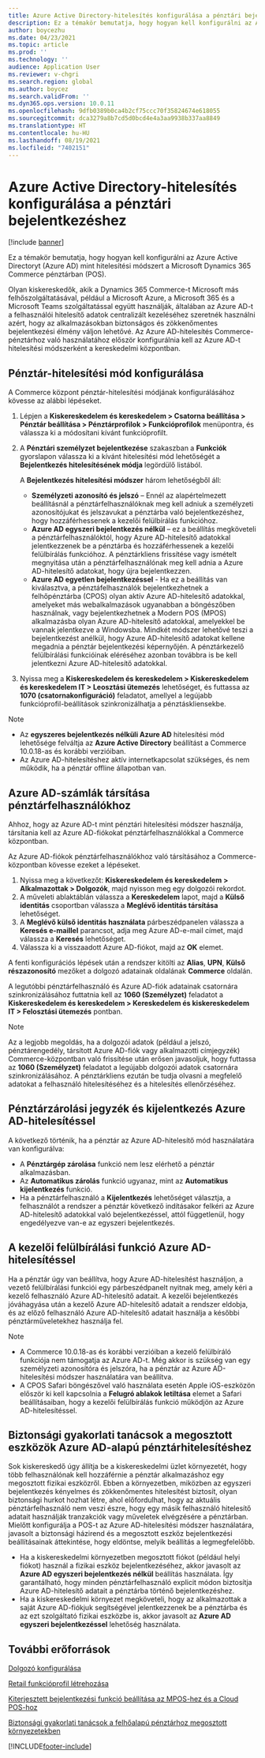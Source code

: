 ```yaml
---
title: Azure Active Directory-hitelesítés konfigurálása a pénztári bejelentkezéshez
description: Ez a témakör bemutatja, hogy hogyan kell konfigurálni az Azure Active Directoryt mint hitelesítési módszert a Microsoft Dynamics 365 Commerce pénztárban.
author: boycezhu
ms.date: 04/23/2021
ms.topic: article
ms.prod: ''
ms.technology: ''
audience: Application User
ms.reviewer: v-chgri
ms.search.region: global
ms.author: boycez
ms.search.validFrom: ''
ms.dyn365.ops.version: 10.0.11
ms.openlocfilehash: 9dfb0389b0ca4b2cf75ccc70f35824674e618055
ms.sourcegitcommit: dca3279a8b7cd5d0bcd4e4a3aa9938b337aa8849
ms.translationtype: HT
ms.contentlocale: hu-HU
ms.lasthandoff: 08/19/2021
ms.locfileid: "7402151"
---
```

# <a name="configure-azure-active-directory-authentication-for-pos-sign-in"></a>Azure Active Directory-hitelesítés konfigurálása a pénztári bejelentkezéshez

[!include [banner](includes/banner.md)]

Ez a témakör bemutatja, hogy hogyan kell konfigurálni az Azure Active Directoryt (Azure AD) mint hitelesítési módszert a Microsoft Dynamics 365 Commerce pénztárban (POS).

Olyan kiskereskedők, akik a Dynamics 365 Commerce-t Microsoft más felhőszolgáltatásával, például a Microsoft Azure, a Microsoft 365 és a Microsoft Teams szolgáltatással együtt használják, általában az Azure AD-t a felhasználói hitelesítő adatok centralizált kezeléséhez szeretnék használni azért, hogy az alkalmazásokban biztonságos és zökkenőmentes bejelentkezési élmény váljon lehetővé. Az Azure AD-hitelesítés Commerce-pénztárhoz való használatához először konfigurálnia kell az Azure AD-t hitelesítési módszerként a kereskedelmi központban.

## <a name="configure-pos-authentication-method"></a>Pénztár-hitelesítési mód konfigurálása

A Commerce központ pénztár-hitelesítési módjának konfigurálásához kövesse az alábbi lépéseket.
    
1. Lépjen a **Kiskereskedelem és kereskedelem \> Csatorna beállítása \> Pénztár beállítása \> Pénztárprofilok \> Funkcióprofilok** menüpontra, és válassza ki a módosítani kívánt funkcióprofilt.
1. A **Pénztári személyzet bejelentkezése** szakaszban a **Funkciók** gyorslapon válassza ki a kívánt hitelesítési mód lehetőségét a **Bejelentkezés hitelesítésének módja** legördülő listából.

    A **Bejelentkezés hitelesítési módszer** három lehetőségből áll:
    
    - **Személyzeti azonosító és jelszó** – Ennél az alapértelmezett beállításnál a pénztárfelhasználóknak meg kell adniuk a személyzeti azonosítójukat és jelszavukat a pénztárba való bejelentkezéshez, hogy hozzáférhessenek a kezelői felülbírálás funkcióhoz.
    - **Azure AD egyszeri bejelentkezés nélkül** – ez a beállítás megköveteli a pénztárfelhasználóktól, hogy Azure AD-hitelesítő adatokkal jelentkezzenek be a pénztárba és hozzáférhessenek a kezelői felülbírálás funkcióhoz. A pénztárkliens frissítése vagy ismételt megnyitása után a pénztárfelhasználónak meg kell adnia a Azure AD-hitelesítő adatokat, hogy újra bejelentkezzen.
    - **Azure AD egyetlen bejelentkezéssel** - Ha ez a beállítás van kiválasztva, a pénztáfelhasználók bejelentkezhetnek a felhőpénztárba (CPOS) olyan aktív Azure AD-hitelesítő adatokkal, amelyeket más webalkalmazások ugyanabban a böngészőben használnak, vagy bejelentkezhetnek a Modern POS (MPOS) alkalmazásba olyan Azure AD-hitelesítő adatokkal, amelyekkel be vannak jelentkezve a Windowsba. Mindkét módszer lehetővé teszi a bejelentkezést anélkül, hogy Azure AD-hitelesítő adatokat kellene megadnia a pénztár bejelentkezési képernyőjén. A pénztárkezelő felülbírálási funkcióinak eléréséhez azonban továbbra is be kell jelentkezni Azure AD-hitelesítő adatokkal.

1. Nyissa meg a **Kiskereskedelem és kereskedelem > Kiskereskedelem és kereskedelem IT > Leosztási ütemezés** lehetőséget, és futtassa az **1070 (csatornakonfiguráció)** feladatot, amellyel a legújabb funkcióprofil-beállítások szinkronizálhatja a pénztáskliensekbe.

> [!NOTE]
> - Az **egyszeres bejelentkezés nélküli Azure AD** hitelesítési mód lehetősége felváltja az **Azure Active Directory** beállítást a Commerce 10.0.18-as és korábbi verzióiban.
> - Az Azure AD-hitelesítéshez aktív internetkapcsolat szükséges, és nem működik, ha a pénztár offline állapotban van.

## <a name="associate-azure-ad-accounts-with-pos-users"></a>Azure AD-számlák társítása pénztárfelhasználókhoz

Ahhoz, hogy az Azure AD-t mint pénztári hitelesítési módszer használja, társítania kell az Azure AD-fiókokat pénztárfelhasználókkal a Commerce központban. 

Az Azure AD-fiókok pénztárfelhasználókhoz való társításához a Commerce-központban kövesse ezeket a lépéseket.
    
1. Nyissa meg a következőt: **Kiskereskedelem és kereskedelem > Alkalmazottak > Dolgozók**, majd nyisson meg egy dolgozói rekordot.
1. A műveleti ablaktáblán válassza a **Kereskedelem** lapot, majd a **Külső identitás** csoportban válassza a **Meglévő identitás társítása** lehetőséget. 
1. A **Meglévő külső identitás használata** párbeszédpanelen válassza a **Keresés e-maillel** parancsot, adja meg Azure AD-e-mail címet, majd válassza a **Keresés** lehetőséget.
1. Válassza ki a visszaadott Azure AD-fiókot, majd az **OK** elemet.

A fenti konfigurációs lépések után a rendszer kitölti az **Alias**, **UPN**, **Külső részazonosító** mezőket a dolgozó adatainak oldalának **Commerce** oldalán.

A legutóbbi pénztárfelhasználó és Azure AD-fiók adatainak csatornára szinkronizálásához futtatnia kell az **1060 (Személyzet)** feladatot a **Kiskereskedelem és kereskedelem > Kereskedelem és kiskereskedelem IT > Felosztási ütemezés** pontban.

> [!NOTE]
> Az a legjobb megoldás, ha a dolgozói adatok (például a jelszó, pénztárengedély, társított Azure AD-fiók vagy alkalmazotti címjegyzék) Commerce-központban való frissítése után erősen javasoljuk, hogy futtassa az **1060 (Személyzet)** feladatot a legújabb dolgozói adatok csatornára szinkronizálásához. A pénztárkliens ezután be tudja olvasni a megfelelő adatokat a felhasználó hitelesítéséhez és a hitelesítés ellenőrzéséhez.

## <a name="pos-lock-register-and-sign-out-with-azure-ad-authentication"></a>Pénztárzárolási jegyzék és kijelentkezés Azure AD-hitelesítéssel

A következő történik, ha a pénztár az Azure AD-hitelesítő mód használatára van konfigurálva:

- A **Pénztárgép zárolása** funkció nem lesz elérhető a pénztár alkalmazásban. 
- Az **Automatikus zárolás** funkció ugyanaz, mint az **Automatikus kijelentkezés** funkció.
- Ha a pénztárfelhasználó a **Kijelentkezés** lehetőséget választja, a felhasználót a rendszer a pénztár következő indításakor felkéri az Azure AD-hitelesítő adatokkal való bejelentkezéssel, attól függetlenül, hogy engedélyezve van-e az egyszeri bejelentkezés.

## <a name="manager-override-functionality-with-azure-ad-authentication"></a>A kezelői felülbírálási funkció Azure AD-hitelesítéssel

Ha a pénztár úgy van beállítva, hogy Azure AD-hitelesítést használjon, a vezető felülbírálási funkciói egy párbeszédpanelt nyitnak meg, amely kéri a kezelő felhasználó Azure AD-hitelesítő adatait. A kezelői bejelentkezés jóváhagyása után a kezelő Azure AD-hitelesítő adatait a rendszer eldobja, és az előző felhasználó Azure AD-hitelesítő adatait használja a későbbi pénztárműveletekhez használja fel.

> [!NOTE]
> - A Commerce 10.0.18-as és korábbi verzióiban a kezelő felülbíráló funkciója nem támogatja az Azure AD-t. Még akkor is szükség van egy személyzeti azonosítóra és jelszóra, ha a pénztár az Azure AD-hitelesítési módszer használatára van beállítva.
> - A CPOS Safari böngészővel való használata esetén Apple iOS-eszközön először ki kell kapcsolnia a **Felugró ablakok letiltása** elemet a Safari beállításaiban, hogy a kezelői felülbírálás funkció működjön az Azure AD-hitelesítéssel. 

## <a name="security-best-practices-for-azure-ad-based-pos-authentication-on-shared-devices"></a>Biztonsági gyakorlati tanácsok a megosztott eszközök Azure AD-alapú pénztárhitelesítéshez

Sok kiskereskedő úgy állítja be a kiskereskedelmi üzlet környezetét, hogy több felhasználónak kell hozzáférnie a pénztár alkalmazáshoz egy megosztott fizikai eszközről. Ebben a környezetben, miközben az egyszeri bejelentkezés kényelmes és zökkenőmentes hitelesítést biztosít, olyan biztonsági hurkot hozhat létre, ahol előfordulhat, hogy az aktuális pénztárfelhasználó nem veszi észre, hogy egy másik felhasználó hitelesítő adatait használják tranzakciók vagy műveletek elvégzésére a pénztárban. Mielőtt konfigurálja a POS-t az Azure AD-hitelesítési módszer használatára, javasolt a biztonsági házirend és a megosztott eszköz bejelentkezési beállításainak áttekintése, hogy eldöntse, melyik beállítás a legmegfelelőbb.

- Ha a kiskereskedelmi környezetben megosztott fiókot (például helyi fiókot) használ a fizikai eszköz bejelentkezéséhez, akkor javasolt az **Azure AD egyszeri bejelentkezés nélkül** beállítás használata. Így garantálható, hogy minden pénztárfelhasználó explicit módon biztosítja Azure AD-hitelesítő adatait a pénztárba történő bejelentkezéshez.
- Ha a kiskereskedelmi környezet megköveteli, hogy az alkalmazottak a saját Azure AD-fiókjuk segítségével jelentkezzenek be a pénztárba és az ezt szolgáltató fizikai eszközbe is, akkor javasolt az **Azure AD egyszeri bejelentkezéssel** lehetőség használata.

## <a name="additional-resources"></a>További erőforrások

[ Dolgozó konfigurálása](tasks/worker.md)

[Retail funkcióprofil létrehozása](retail-functionality-profile.md)


[Kiterjesztett bejelentkezési funkció beállítása az MPOS-hez és a Cloud POS-hoz](extended-logon.md)

[Biztonsági gyakorlati tanácsok a felhőalapú pénztárhoz megosztott környezetekben](dev-itpro/secure-retail-cloud-pos.md)



[!INCLUDE[footer-include](../includes/footer-banner.md)]
